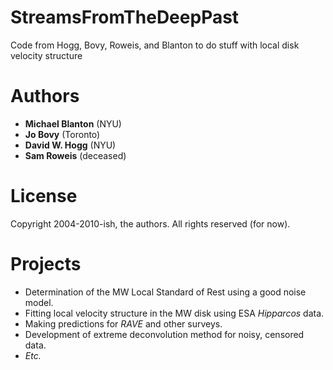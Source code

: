 # StreamsFromTheDeepPast
Code from Hogg, Bovy, Roweis, and Blanton to do stuff with local disk velocity structure

# Authors
- **Michael Blanton** (NYU)
- **Jo Bovy** (Toronto)
- **David W. Hogg** (NYU)
- **Sam Roweis** (deceased)

# License
Copyright 2004-2010-ish, the authors. All rights reserved (for now).

# Projects
- Determination of the MW Local Standard of Rest using a good noise model.
- Fitting local velocity structure in the MW disk using ESA *Hipparcos* data.
- Making predictions for *RAVE* and other surveys.
- Development of extreme deconvolution method for noisy, censored data.
- *Etc.*
